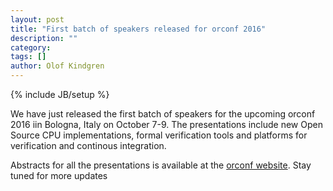 ```yaml
---
layout: post
title: "First batch of speakers released for orconf 2016"
description: ""
category: 
tags: []
author: Olof Kindgren
---
```

{% include JB/setup %}

We have just released the first batch of speakers for the upcoming orconf 2016 iin Bologna, Italy on October 7-9. The presentations include new Open Source CPU implementations, formal verification tools and platforms for verification and continous integration.

Abstracts for all the presentations is available at the [orconf website](http://orconf.org). Stay tuned for more updates
